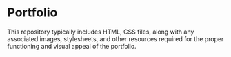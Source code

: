 # Portfolio

This repository typically includes HTML, CSS files, along with any associated images, stylesheets, and other resources required for the proper functioning and visual appeal of the portfolio.
